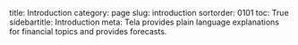 ﻿title: Introduction
category: page
slug: introduction
sortorder: 0101
toc: True
sidebartitle: Introduction
meta: Tela provides plain language explanations for financial topics and provides forecasts.